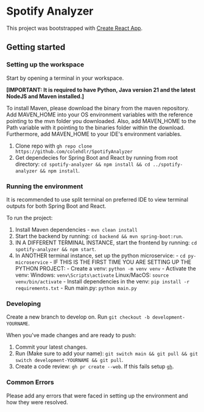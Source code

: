 # Spotify Analyzer

This project was bootstrapped with [Create React App](https://github.com/facebook/create-react-app).

## Getting started

### Setting up the workspace
Start by opening a terminal in your workspace. 

**[IMPORTANT: It is required to have Python, Java version 21 and the latest NodeJS and Maven installed.]**

To install Maven, please download the binary from the maven repository. Add MAVEN_HOME into your OS environment variables with the reference pointing to the mvn folder you downloaded. Also, add MAVEN_HOME to the Path variable with it pointing to the binaries folder within the download. Furthermore, add MAVEN_HOME to your IDE's environment variables.

1. Clone repo with ```gh repo clone https://github.com/colehdlr/SpotifyAnalyzer```
2. Get dependecies for Spring Boot and React by running from root directory: ```cd spotify-analyzer && npm install && cd ../spotify-analyzer && npm install```.


### Running the environment

It is recommended to use split terminal on preferred IDE to view terminal outputs for both Spring Boot and React.

To run the project:
1. Install Maven dependencies - ```mvn clean install```
2. Start the backend by running: ```cd backend && mvn spring-boot:run```.
3. IN A DIFFERENT TERMINAL INSTANCE, start the frontend by running: ```cd spotify-analyzer && npm start```.
4. In ANOTHER terminal instance, set up the python microservice:
       - ```cd py-microservice```
       - IF THIS IS THE FIRST TIME YOU ARE SETTING UP THE PYTHON PROJECT:
           - Create a venv: ```python -m venv venv```
           - Activate the venv:
                      Windows: ```venv\Scripts\activate```
                      Linux/MacOS: ```source venv/bin/activate```
           - Install dependencies in the venv: ```pip install -r requirements.txt```
       - Run main.py: ```python main.py```


### Developing

Create a new branch to develop on.
Run ```git checkout -b development-YOURNAME```.


When you've made changes and are ready to push:
1. Commit your latest changes.
2. Run (Make sure to add your name): ```git switch main && git pull && git switch development-YOURNAME && git pull```.
3. Create a code review: ```gh pr create --web```. If this fails setup [```gh```](https://docs.github.com/en/github-cli/github-cli/quickstart).


### Common Errors
Please add any errors that were faced in setting up the environment and how they were resolved.
